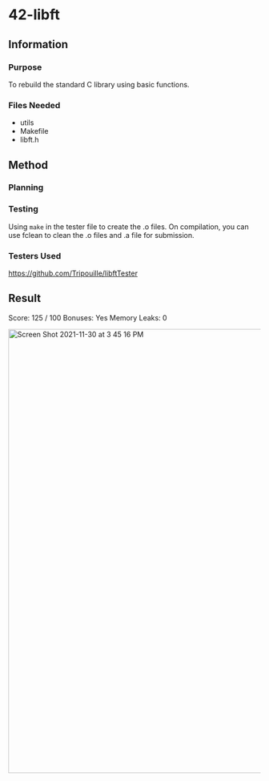 # 42-libft

## Information

### Purpose

To rebuild the standard C library using basic functions.

### Files Needed

- utils
- Makefile
- libft.h

## Method
### Planning
### Testing

Using ```make``` in the tester file to create the .o files. On compilation, you can use fclean to clean the .o files and .a file for submission.
### Testers Used

https://github.com/Tripouille/libftTester


## Result

Score: 125 / 100
Bonuses: Yes
Memory Leaks: 0

<img width="887" alt="Screen Shot 2021-11-30 at 3 45 16 PM" src="https://user-images.githubusercontent.com/88760123/143989689-1ddd4ca6-82df-4e86-8d5f-13e7dec32555.png">
